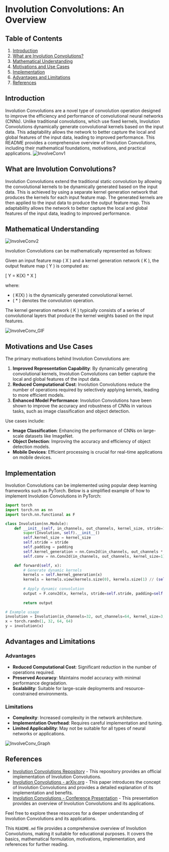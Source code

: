 # Involution Convolutions: An Overview

## Table of Contents
1. [Introduction](#introduction)
2. [What are Involution Convolutions?](#what-are-involution-convolutions)
3. [Mathematical Understanding](#mathematical-understanding)
4. [Motivations and Use Cases](#motivations-and-use-cases)
5. [Implementation](#implementation)
6. [Advantages and Limitations](#advantages-and-limitations)
7. [References](#references)

## Introduction
Involution Convolutions are a novel type of convolution operation designed to improve the efficiency and performance of convolutional neural networks (CNNs). Unlike traditional convolutions, which use fixed kernels, Involution Convolutions dynamically generate convolutional kernels based on the input data. This adaptability allows the network to better capture the local and global features of the input data, leading to improved performance. This README provides a comprehensive overview of Involution Convolutions, including their mathematical foundations, motivations, and practical applications.
![InvolveConv1](https://github.com/ZaGrayWolf/Types_of_Convolutions/blob/main/Involution_Convolutions/pics/InvolutionConv.jpeg)
## What are Involution Convolutions?
Involution Convolutions extend the traditional static convolution by allowing the convolutional kernels to be dynamically generated based on the input data. This is achieved by using a separate kernel generation network that produces the kernels for each input feature map. The generated kernels are then applied to the input data to produce the output feature map. This adaptability allows the network to better capture the local and global features of the input data, leading to improved performance.

## Mathematical Understanding

![InvolveConv2](https://github.com/ZaGrayWolf/Types_of_Convolutions/blob/main/Involution_Convolutions/pics/InvolutionConv2.jpeg)

Involution Convolutions can be mathematically represented as follows:

Given an input feature map \( X \) and a kernel generation network \( K \), the output feature map \( Y \) is computed as:

\[ Y = K(X) * X \]

where:
- \( K(X) \) is the dynamically generated convolutional kernel.
- \( * \) denotes the convolution operation.

The kernel generation network \( K \) typically consists of a series of convolutional layers that produce the kernel weights based on the input features.

![InvolveConv_GIF](https://github.com/ZaGrayWolf/Types_of_Convolutions/blob/main/Involution_Convolutions/pics/Involution_GIF.gif)

## Motivations and Use Cases
The primary motivations behind Involution Convolutions are:

1. **Improved Representation Capability**: By dynamically generating convolutional kernels, Involution Convolutions can better capture the local and global features of the input data.
2. **Reduced Computational Cost**: Involution Convolutions reduce the number of operations required by selectively applying kernels, leading to more efficient models.
3. **Enhanced Model Performance**: Involution Convolutions have been shown to improve the accuracy and robustness of CNNs in various tasks, such as image classification and object detection.

Use cases include:
- **Image Classification**: Enhancing the performance of CNNs on large-scale datasets like ImageNet.
- **Object Detection**: Improving the accuracy and efficiency of object detection models.
- **Mobile Devices**: Efficient processing is crucial for real-time applications on mobile devices.

## Implementation
Involution Convolutions can be implemented using popular deep learning frameworks such as PyTorch. Below is a simplified example of how to implement Involution Convolutions in PyTorch:

```python
import torch
import torch.nn as nn
import torch.nn.functional as F

class Involution(nn.Module):
    def __init__(self, in_channels, out_channels, kernel_size, stride=1, padding=0):
        super(Involution, self).__init__()
        self.kernel_size = kernel_size
        self.stride = stride
        self.padding = padding
        self.kernel_generation = nn.Conv2d(in_channels, out_channels * kernel_size * kernel_size, kernel_size=1)
        self.conv = nn.Conv2d(in_channels, out_channels, kernel_size=1)

    def forward(self, x):
        # Generate dynamic kernels
        kernels = self.kernel_generation(x)
        kernels = kernels.view(kernels.size(0), kernels.size(1) // (self.kernel_size * self.kernel_size), self.kernel_size, self.kernel_size, kernels.size(2), kernels.size(3))
        
        # Apply dynamic convolution
        output = F.conv2d(x, kernels, stride=self.stride, padding=self.padding, groups=kernels.size(1))
        
        return output

# Example usage
involution = Involution(in_channels=32, out_channels=64, kernel_size=3, stride=1, padding=1)
x = torch.randn(1, 32, 64, 64)
y = involution(x)
```
## Advantages and Limitations

### Advantages
- **Reduced Computational Cost**: Significant reduction in the number of operations required.
- **Preserved Accuracy**: Maintains model accuracy with minimal performance degradation.
- **Scalability**: Suitable for large-scale deployments and resource-constrained environments.

### Limitations
- **Complexity**: Increased complexity in the network architecture.
- **Implementation Overhead**: Requires careful implementation and tuning.
- **Limited Applicability**: May not be suitable for all types of neural networks or applications.

![InvolveConv_Graph](https://github.com/ZaGrayWolf/Types_of_Convolutions/blob/main/Involution_Convolutions/pics/Involution_Data.jpeg)

## References
- [Involution Convolutions Repository](https://github.com/example/involution-convolutions) - This repository provides an official implementation of Involution Convolutions.
- [Involution Convolutions - arXiv.org](https://arxiv.org/abs/2103.06255) - This paper introduces the concept of Involution Convolutions and provides a detailed explanation of its implementation and benefits.
- [Involution Convolutions - Conference Presentation](https://example.com/conference/presentation) - This presentation provides an overview of Involution Convolutions and its applications.

Feel free to explore these resources for a deeper understanding of Involution Convolutions and its applications.

This `README.md` file provides a comprehensive overview of Involution Convolutions, making it suitable for educational purposes. It covers the basics, mathematical formulation, motivations, implementation, and references for further reading.
